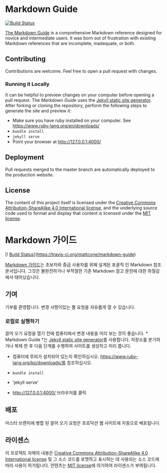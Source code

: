## <In English>

# Markdown Guide

[![Build Status](https://travis-ci.org/mattcone/markdown-guide.svg?branch=master)](https://travis-ci.org/mattcone/markdown-guide)

[The Markdown Guide](https://www.markdownguide.org) is a comprehensive Markdown reference designed for novice and intermediate users. It was born out of frustration with existing Markdown references that are incomplete, inadequate, or both.

## Contributing

Contributions are welcome. Feel free to open a pull request with changes.

### Running it Locally

It can be helpful to preview changes on your computer before opening a pull request. The *Markdown Guide* uses the [Jekyll static site generator](http://jekyllrb.com/). After forking or cloning the repository, perform the following steps to generate the site and preview it:

- Make sure you have ruby installed on your computer. See https://www.ruby-lang.org/en/downloads/
- `bundle install`
- `jekyll serve`
- Point your browser at http://127.0.0.1:4000/

## Deployment

Pull requests merged to the master branch are automatically deployed to the production website.

## License

The content of this project itself is licensed under the [Creative Commons Attribution-ShareAlike 4.0 International license](https://creativecommons.org/licenses/by-sa/4.0/), and the underlying source code used to format and display that content is licensed under the [MIT license](LICENSE.txt).



## <In korea>
# Markdown 가이드

[! [Build Status](https://travis-ci.org/mattcone/markdown-guide.svg?branch=master)](https://travis-ci.org/mattcone/markdown-guide)

[Markdown 가이드](https://www.markdownguide.org)는 초보자와 중급 사용자를 위해 설계된 포괄적 인 Markdown 참조 문서입니다. 그것은 불완전하거나 부적절한 기존 Markdown 참고 문헌에 대한 좌절감에서 태어났습니다.

## 기여

기부를 환영합니다. 변경 사항이있는 풀 요청을 자유롭게 열 수 있습니다.

### 로컬로 실행하기

끌어 오기 요청을 열기 전에 컴퓨터에서 변경 내용을 미리 보는 것이 좋습니다. * Markdown Guide *는 [Jekyll static site generator](http://jekyllrb.com/)를 사용합니다. 저장소를 분기하거나 복제 한 후 다음 단계를 수행하여 사이트를 생성하고 미리 봅니다.

- 컴퓨터에 루비가 설치되어 있는지 확인하십시오. https://www.ruby-lang.org/ko/downloads/를 참조하십시오.

- `bundle install`
- 'jekyll serve'
- http://127.0.0.1:4000/ 브라우저를 클릭

## 배포

마스터 브랜치에 병합 된 끌어 오기 요청은 프로덕션 웹 사이트에 자동으로 배포됩니다.

## 라이센스

이 프로젝트 자체의 내용은 [Creative Commons Attribution-ShareAlike 4.0 International license](https://creativecommons.org/licenses/by-sa/4.0/) 및 그 소스 코드를 포맷하고 표시하는 데 사용되는 소스 코드에 따라 사용이 허가됩니다. 컨텐츠는 [MIT license](LICENSE.txt)에 의거하여 라이센스가 부여됩니다.

